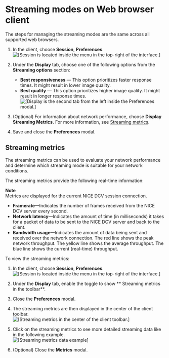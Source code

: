 # Streaming modes on Web browser client<a name="using-streaming-web"></a>

The steps for managing the streaming modes are the same across all supported web browsers\.

1. In the client, choose **Session**, **Preferences**\.  
![\[Session is located inside the menu in the top-right of the interface.\]](http://docs.aws.amazon.com/dcv/latest/userguide/images/web-preferences-menu.png)

1. Under the **Display** tab, choose one of the following options from the **Streaming options** section:
   + **Best responsiveness** — This option prioritizes faster response times\. It might result in lower image quality\.
   + **Best quality** — This option prioritizes higher image quality\. It might result in longer response times\.  
![\[Display is the second tab from the left inside the Preferences modal.\]](http://docs.aws.amazon.com/dcv/latest/userguide/images/web-preferences-display.png)

1. \(Optional\) For information about network performance, choose **Display Streaming Metrics**\. For more information, see [Streaming metrics](#using-streaming-metrics-web)\.

1. Save and close the **Preferences** modal\.

## Streaming metrics<a name="using-streaming-metrics-web"></a>

The streaming metrics can be used to evaluate your network performance and determine which streaming mode is suitable for your network conditions\.

The streaming metrics provide the following real\-time information:

**Note**  
Metrics are displayed for the current NICE DCV session connection\.
+ **Framerate**—Indicates the number of frames received from the NICE DCV server every second\.
+ **Network latency**—Indicates the amount of time \(in milliseconds\) it takes for a packet of data to be sent to the NICE DCV server and back to the client\.
+ **Bandwidth usage**—Indicates the amount of data being sent and received over the network connection\. The red line shows the peak network throughput\. The yellow line shows the average throughput\. The blue line shows the current \(real\-time\) throughput\. 

To view the streaming metrics:

1. In the client, choose **Session**, **Preferences**\.  
![\[Session is located inside the menu in the top-right of the interface.\]](http://docs.aws.amazon.com/dcv/latest/userguide/images/web-preferences-menu.png)

1. Under the **Display** tab, enable the toggle to show ** Streaming metrics in the toolbar**\.

1. Close the **Preferences** modal\.

1. The streaming metrics are then displayed in the center of the client toolbar\.  
![\[Streaming metrics in the center of the client toolbar.\]](http://docs.aws.amazon.com/dcv/latest/userguide/images/web-toolbar-streaming-metrics.png)

1. Click on the streaming metrics to see more detailed streaming data like in the following example\.  
![\[Streaming metrics data example\]](http://docs.aws.amazon.com/dcv/latest/userguide/images/web-streaming-metrics-data.png)

1. \(Optional\) Close the **Metrics** modal\.